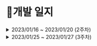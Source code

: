 # 📝개발 일지
<details>
    <summary> 2023/01/16 ~ 2023/01/20 (2주차) </summary>

## | 01/16 (2주차)
### ☀️ Daily Scrum
    - JIRA 스프린트 작성
    - 컨벤션 설계

### 🗒️ Convention 설정

# Jira Convention

### 🍍Jira Convention🍍

---

- 단위
    - Epic
        - Story
        - Task
- Epic
    - 가장 큰 단위
    - 하나의 기능 및 제공되는 서비스 목록
    - 네이밍 규칙
        - 명사로 마무리
        - 맨 앞에 대괄호를 사용해 카테고리 설정(영어의 경우 대문자로)
    - Story point는 0
    - Epic Name과 Summary는 동일하게
    - 예시
        - [DEV] 개발
        - [PLN] 기획
        - [DSN] 디자인
        - [TEST] 테스트
        - [STUDY] 학습
        - [ETC] 팀 기술 블로그
- Story
    - Epic과 관련한 개발 외적인 업무
    - 네이밍 규칙
        - 명사로 마무리
        - 맨 앞에 대괄호를 사용해 카테고리 설정(영어의 경우 대문자로)
    - 최대 Story point는 4
    - 예시
        - [공통] PPT 작성
        - [공통] 포팅 메뉴얼 작성
- Task
    - Epic 기능에 해당하는 개발 업무
    - 네이밍 규칙
        - 명사로 마무리
        - 맨 앞에 대괄호를 사용해 카테고리 설정(영어의 경우 대문자로)
        - 구체적인 구현 예정 기능 명시
    - 최대 Story point는 4
    - 예시
        - [BE] 사용자 조회 API
        - [FE] 마이페이지 D-day 연동
        - [공통] 프론트 백 연동

# Branch Convention

### 🍅GIT Branch Convention🍅

---

- Branch 종류
    - main
        - 배포 가능한 상태의 결과물
    - develop
        - 구현한 기능을 병합하기 위한 브랜치
        - 통합 폴더의 기능
    - feature
        - 개별 기능 구현 브랜치
        - 기능 개발 완료 시 삭제
        - 네이밍 규칙
            - feature/기능
            - 예) feature/login
    - ~~hotfix~~

# Commit Convention

### 🥑GIT Commit Convention🥑

---

### Message✉

- 개괄
    - 모든 커밋 메시지는 `영어`로 작성
- 구조
    - 기본적으로 커밋 메시지는 아래와 같이 제목/본문/꼬리말로 구성
    
    ```
    type : subject
    
    body
    
    footer
    ```
    
- 커밋 타입(Type)
    - feat : 새로운 기능 추가
    - fix : 버그 수정
    - docs: 문서 내용 변경
    - style: 포맷, 세미콜론 수정 등 코드가 아닌 스타일에 관련된 수정
    - refactor: 리팩토링 코드
    - test: 테스트 코드 추가 및 리팩토링 테스트 등
    - chore: build task 수정, 프로젝트 매니저 설정 수정 등
    - 타입은 소문자로 시작
    - 타입은 항상 대괄호 안에 파트를 입력하여 시작
    - 예시
        - "fix" --> ''[HW] fix'
- 제목(Subject)
    - 제목은 50자 이내로, 대문자로 시작하며 모두 소문자로 작성
    - 파일명의 경우에는 대소문자 고려하지 않음
    - 마침표로 끝나지 않도록 함
    - 과거시제를 사용하지 않고 명령어로 작성
    - 예시
        - "feat : Logined" --> "feat : Login"
        - "feat : Added" --> "feat : Add"
- 본문(Body)
    - 선택사항
    - 부연 설명 필요 시 작성
    - 100자 미만 작성 권장
- 꼬리말(Footer)
    - 선택사항
    - issue tracker id를 작성할 때 사용
    - JIRA Code 작성 시 사용
- 예시
    [FE] feat : Login DEsign.py

    한글한글한글
    - 영어말고 한글로
    - 선택사항

    Issue tracker id : 486
    JIRA Code : #123

## 필요 센서 및 장비 (feat. Arduino)

1. 온-습도 센서 - 온습도 감지용 : (0)
2. 진동감지 + 소리 = 노크감지
3. 터치(2) - 화분 감싸는 거 인식
- RP-C18.3-ST 박막 압력 센서

→ [http://www.compuzone.co.kr/product/product_detail.htm?ProductNo=702159&BigDivNo=99&MediumDivNo=1300&DivNo=3655](http://www.compuzone.co.kr/product/product_detail.htm?ProductNo=702159&BigDivNo=99&MediumDivNo=1300&DivNo=3655)

1. 토양 습도 센서 - 물 줘야하는지
    
    []()
    
2. 2.4인치 터치 LCD

[아두이노 2.4인치 컬러 터치 TFT LCD 쉴드 arduino 2.4inch Color Touch TFT LCD Shield](https://www.devicemart.co.kr/goods/view?no=1377405)

=====================================================

[Raspberry Pi 선정이유]
라즈베리파이의 DSI(Display Serial Interface) 포트에 리본 케이블을 연결
-> Display 연결 쉬움, GPIO 포트 사용하지 않아 다른 센서들 사용하기에 용이

동작 예상안)

1. 라즈베리 파이에 동영상 다운

 2-1. 센서값 받아오면서 특정 조건일 때 동영상 각각 실행
 2-2. 기본 상태일 때 기본 동영상 실행

 3.  터치 화면 인터럽트 처리

=====================================================

## | 01/17 (2주차)
### ☀️ Daily Scrum
    - IoT 장비 체크
    - 필요 장비 조사 및 구입
    - 도커에 서버 올리기
    - 와이어 프레임 설계
    - 웹으로 할 수 있는 기능을 더 생각해 보기.

=====================================================

## | 01/18 (2주차)
### ☀️ Daily Scrum
    - 센서 데이터 들어오는 거 확인하기~
    - 와이어 프레임 작성하기
    - 백엔드 환경 구축하기
    - 웹기능 설계 하기
    - MQTT 통신 알아보기
    - WEB팀이랑 EMBEDED팀 한 것 공유하기~

## 💚서비스 네이밍💚
- 피모 (plant + emotion) : 감정을 나타내는 식물 ❤️💚
- 피식(plant+식물) : 피식 웃게 해주는, 플랜트 식물 친구 ❤️❤️
- 토닥토닥 : 사람들의 마음을 토닥토닥 해주는 식물
- 푸리(PURI) = Plant Understand Relationship Interaction
- 풀친(풀 + 친구) ❤️
- 포프(Forest Freind)
- 씨플플(CPP) Communication plant pot ❤️
- 포드(Freind on Desk)
- **플랜토(Plant + Together) ❤️❤️❤️💚** (채택)
- 위아 플랜즈 : 위(우리팀) 플랜(식물) 플랜즈 (친구) → 우리 모두 친구💚

=====================================================

## | 01/19 (2주차)
### ☀️ Daily Scrum

    - 와이어 프레임 완성하기
    - API 설계
    - DB 설계
    - 화분 모델링
    - 아두이노 통신 체크

### 💡 WEB회의
    - 업적 추가
    - 호감도 페이지에서 보여줄 것?

=====================================================

## | 01/19 (2주차)

### ☀️ Daily Scrum

- 채연, 효상, 태영, 예은 : 발표자료 완성하기
- 원재 : 모스키토 테스트, 기획배경 및 동기 조사
- 영진 : 화분 3D 설계

### ✨ 연휴기간 업무목표

- 예은 : 플랜토 표정 디자인 시안 뽑기, PPT 디자인 완성, PWA 조사, 리액트 공부
- 태영 : spring security, oauth2, kakao login 구현
- 원재 : 모스키토 발행, 데이터베이스 연동
- 영진 : 화분 모델링 다시 하기
- 효상 : 센서 회로 설계 구상
- 채연 : MQTT 공부

=====================================================

</details>

<details>
    <summary> 2023/01/25 ~ 2023/01/27 (3주차) </summary>

## | 01/25 (3주차)
### ☀️ Daily Scrum
    - 와이어 프레임 마무리 하기
    - mqtt, aws 확인
    - 사용자 인증, 소셜 로그인 구현
    - mqtt 통신 확인하기
    - 부품이 해외 배송이라서 늦게 온다

=====================================================
 

</details>
